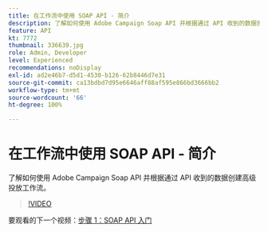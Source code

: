 ```yaml
---
title: 在工作流中使用 SOAP API - 简介
description: 了解如何使用 Adobe Campaign Soap API 并根据通过 API 收到的数据创建高级投放工作流。
feature: API
kt: 7772
thumbnail: 336639.jpg
role: Admin, Developer
level: Experienced
recommendations: noDisplay
exl-id: ad2e46b7-d5d1-4530-b126-62b8446d7e31
source-git-commit: ca13bdbd7d95e6646aff88af595e866bd3666bb2
workflow-type: tm+mt
source-wordcount: '66'
ht-degree: 100%

---
```


# 在工作流中使用 SOAP API - 简介

了解如何使用 Adobe Campaign Soap API 并根据通过 API 收到的数据创建高级投放工作流。

>[!VIDEO](https://video.tv.adobe.com/v/336639?quality=12)

要观看的下一个视频：[步骤 1：SOAP API 入门](/help/tutorial-use-soap-apis/get-started-with-soap-apis.md)
